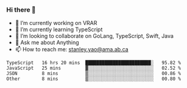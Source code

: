 ### Hi there 👋

- 🔭 I’m currently working on VRAR
- 🌱 I’m currently learning TypeScript
- 👯 I’m looking to collaborate on GoLang, TypeScript, Swift, Java
- 💬 Ask me about Anything
- 📫 How to reach me: stanley.yao@ama.ab.ca


<!--START_SECTION:waka-->
```text
TypeScript   16 hrs 20 mins  ████████████████████████░   95.82 % 
JavaScript   25 mins         ▓░░░░░░░░░░░░░░░░░░░░░░░░   02.52 % 
JSON         8 mins          ▒░░░░░░░░░░░░░░░░░░░░░░░░   00.86 % 
Other        8 mins          ▒░░░░░░░░░░░░░░░░░░░░░░░░   00.80 % 
```
<!--END_SECTION:waka-->
